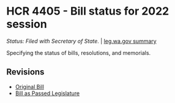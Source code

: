 # HCR 4405 - Bill status for 2022 session
*Status: Filed with Secretary of State.* | [leg.wa.gov summary](https://app.leg.wa.gov/billsummary?BillNumber=4405&Year=2021)

Specifying the status of bills, resolutions, and memorials.

## Revisions
* [Original Bill](1/)
* [Bill as Passed Legislature](1/)